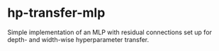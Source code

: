 # hp-transfer-mlp
Simple implementation of an MLP with residual connections set up for depth- and width-wise hyperparameter transfer.  

